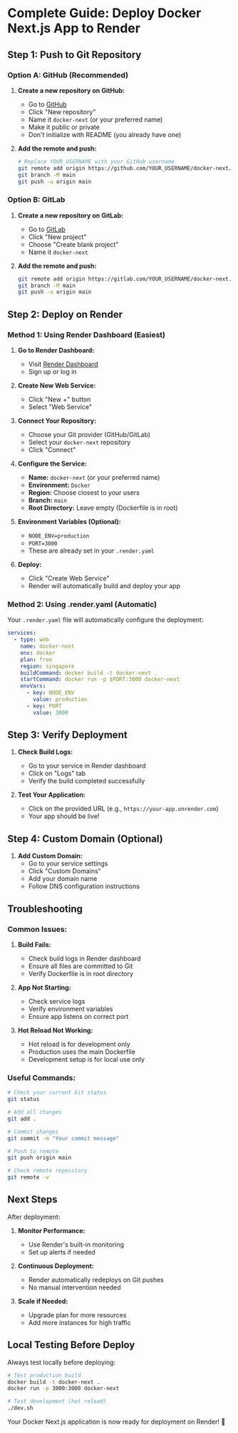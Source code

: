 # Complete Guide: Deploy Docker Next.js App to Render

## Step 1: Push to Git Repository

### Option A: GitHub (Recommended)

1. **Create a new repository on GitHub:**

   - Go to [GitHub](https://github.com)
   - Click "New repository"
   - Name it `docker-next` (or your preferred name)
   - Make it public or private
   - Don't initialize with README (you already have one)

2. **Add the remote and push:**
   ```bash
   # Replace YOUR_USERNAME with your GitHub username
   git remote add origin https://github.com/YOUR_USERNAME/docker-next.git
   git branch -M main
   git push -u origin main
   ```

### Option B: GitLab

1. **Create a new repository on GitLab:**

   - Go to [GitLab](https://gitlab.com)
   - Click "New project"
   - Choose "Create blank project"
   - Name it `docker-next`

2. **Add the remote and push:**
   ```bash
   git remote add origin https://gitlab.com/YOUR_USERNAME/docker-next.git
   git branch -M main
   git push -u origin main
   ```

## Step 2: Deploy on Render

### Method 1: Using Render Dashboard (Easiest)

1. **Go to Render Dashboard:**

   - Visit [Render Dashboard](https://dashboard.render.com/)
   - Sign up or log in

2. **Create New Web Service:**

   - Click "New +" button
   - Select "Web Service"

3. **Connect Your Repository:**

   - Choose your Git provider (GitHub/GitLab)
   - Select your `docker-next` repository
   - Click "Connect"

4. **Configure the Service:**

   - **Name:** `docker-next` (or your preferred name)
   - **Environment:** `Docker`
   - **Region:** Choose closest to your users
   - **Branch:** `main`
   - **Root Directory:** Leave empty (Dockerfile is in root)

5. **Environment Variables (Optional):**

   - `NODE_ENV=production`
   - `PORT=3000`
   - These are already set in your `.render.yaml`

6. **Deploy:**
   - Click "Create Web Service"
   - Render will automatically build and deploy your app

### Method 2: Using .render.yaml (Automatic)

Your `.render.yaml` file will automatically configure the deployment:

```yaml
services:
  - type: web
    name: docker-next
    env: docker
    plan: free
    region: singapore
    buildCommand: docker build -t docker-next .
    startCommand: docker run -p $PORT:3000 docker-next
    envVars:
      - key: NODE_ENV
        value: production
      - key: PORT
        value: 3000
```

## Step 3: Verify Deployment

1. **Check Build Logs:**

   - Go to your service in Render dashboard
   - Click on "Logs" tab
   - Verify the build completed successfully

2. **Test Your Application:**
   - Click on the provided URL (e.g., `https://your-app.onrender.com`)
   - Your app should be live!

## Step 4: Custom Domain (Optional)

1. **Add Custom Domain:**
   - Go to your service settings
   - Click "Custom Domains"
   - Add your domain name
   - Follow DNS configuration instructions

## Troubleshooting

### Common Issues:

1. **Build Fails:**

   - Check build logs in Render dashboard
   - Ensure all files are committed to Git
   - Verify Dockerfile is in root directory

2. **App Not Starting:**

   - Check service logs
   - Verify environment variables
   - Ensure app listens on correct port

3. **Hot Reload Not Working:**
   - Hot reload is for development only
   - Production uses the main Dockerfile
   - Development setup is for local use only

### Useful Commands:

```bash
# Check your current Git status
git status

# Add all changes
git add .

# Commit changes
git commit -m "Your commit message"

# Push to remote
git push origin main

# Check remote repository
git remote -v
```

## Next Steps

After deployment:

1. **Monitor Performance:**

   - Use Render's built-in monitoring
   - Set up alerts if needed

2. **Continuous Deployment:**

   - Render automatically redeploys on Git pushes
   - No manual intervention needed

3. **Scale if Needed:**
   - Upgrade plan for more resources
   - Add more instances for high traffic

## Local Testing Before Deploy

Always test locally before deploying:

```bash
# Test production build
docker build -t docker-next .
docker run -p 3000:3000 docker-next

# Test development (hot reload)
./dev.sh
```

Your Docker Next.js application is now ready for deployment on Render! 🚀
